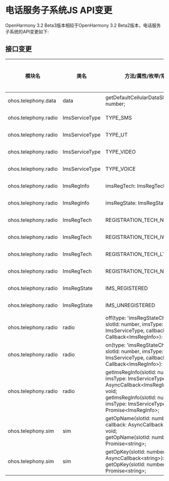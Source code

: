 # 电话服务子系统JS API变更

OpenHarmony 3.2 Beta3版本相较于OpenHarmony 3.2 Beta2版本，电话服务子系统的API变更如下:

## 接口变更

| 模块名 | 类名 | 方法/属性/枚举/常量 | 变更类型 |
|---|---|---|---|
| ohos.telephony.data  | data           | getDefaultCellularDataSlotIdSync(): number;                                                                                                                                                 | 新增 |
| ohos.telephony.radio | ImsServiceType | TYPE_SMS                                                                                                                                                                                             | 新增 |
| ohos.telephony.radio | ImsServiceType | TYPE_UT                                                                                                                                                                                              | 新增 |
| ohos.telephony.radio | ImsServiceType | TYPE_VIDEO                                                                                                                                                                                           | 新增 |
| ohos.telephony.radio | ImsServiceType | TYPE_VOICE                                                                                                                                                                                           | 新增 |
| ohos.telephony.radio | ImsRegInfo     | imsRegTech: ImsRegTech;                                                                                                                                                                              | 新增 |
| ohos.telephony.radio | ImsRegInfo     | imsRegState: ImsRegState;                                                                                                                                                                            | 新增 |
| ohos.telephony.radio | ImsRegTech     | REGISTRATION_TECH_NR                                                                                                                                                                                 | 新增 |
| ohos.telephony.radio | ImsRegTech     | REGISTRATION_TECH_IWLAN                                                                                                                                                                              | 新增 |
| ohos.telephony.radio | ImsRegTech     | REGISTRATION_TECH_LTE                                                                                                                                                                                | 新增 |
| ohos.telephony.radio | ImsRegTech     | REGISTRATION_TECH_NONE                                                                                                                                                                               | 新增 |
| ohos.telephony.radio | ImsRegState    | IMS_REGISTERED                                                                                                                                                                                       | 新增 |
| ohos.telephony.radio | ImsRegState    | IMS_UNREGISTERED                                                                                                                                                                                     | 新增 |
| ohos.telephony.radio | radio          | off(type: 'imsRegStateChange', slotId: number, imsType: ImsServiceType, callback?: Callback\<ImsRegInfo>): void;                                                                           | 新增 |
| ohos.telephony.radio | radio          | on(type: 'imsRegStateChange', slotId: number, imsType: ImsServiceType, callback: Callback\<ImsRegInfo>): void;                                                                              | 新增 |
| ohos.telephony.radio | radio          | getImsRegInfo(slotId: number, imsType: ImsServiceType, callback: AsyncCallback\<ImsRegInfo>): void;<br>getImsRegInfo(slotId: number, imsType: ImsServiceType): Promise\<ImsRegInfo>; | 新增 |
| ohos.telephony.sim   | sim            | getOpName(slotId: number, callback: AsyncCallback\<string>): void;<br>getOpName(slotId: number): Promise\<string>;                                                                 | 新增 |
| ohos.telephony.sim   | sim            | getOpKey(slotId: number, callback: AsyncCallback\<string>): void;<br>getOpKey(slotId: number): Promise\<string>;                                                                   | 新增 |